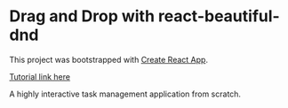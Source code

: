 # Drag and Drop with react-beautiful-dnd

This project was bootstrapped with [Create React App](https://github.com/facebook/create-react-app).

[Tutorial link here](https://egghead.io/courses/beautiful-and-accessible-drag-and-drop-with-react-beautiful-dnd)

A highly interactive task management application from scratch.